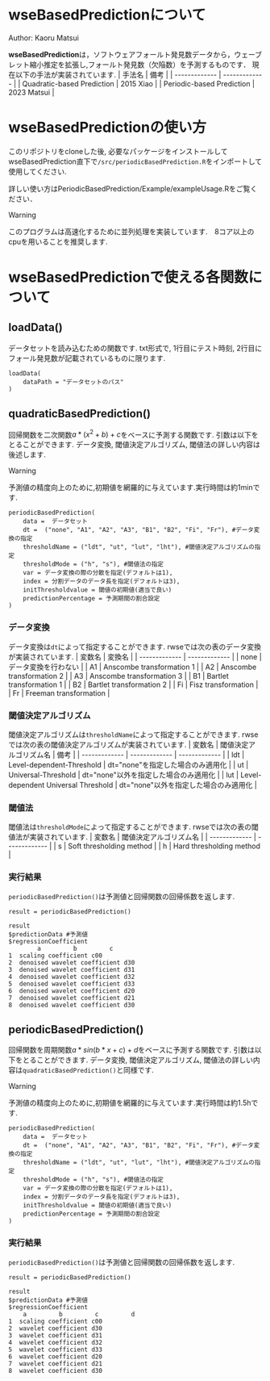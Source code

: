 # wseBasedPredictionについて

Author: Kaoru Matsui

**wseBasedPrediction**は，ソフトウェアフォールト発見数データから，ウェーブレット縮小推定を拡張し,フォールト発見数（欠陥数）を予測するものです．
現在以下の手法が実装されています.
| 手法名 | 備考 |
| ------------- | ------------- |
| Quadratic-based Prediction  | 2015 Xiao  |
| Periodic-based Prediction  | 2023 Matsui  |

# wseBasedPredictionの使い方
このリポジトリをcloneした後, 必要なパッケージをインストールしてwseBasedPrediction直下で`/src/periodicBasedPrediction.R`をインポートして使用してください.

詳しい使い方はPeriodicBasedPrediction/Example/exampleUsage.Rをご覧ください．

>[!WARNING]
>このプログラムは高速化するために並列処理を実装しています.　8コア以上のcpuを用いることを推奨します.

# wseBasedPredictionで使える各関数について
## loadData()
データセットを読み込むための関数です. txt形式で, 1行目にテスト時刻, 2行目にフォール発見数が記載されているものに限ります.
```
loadData(
    dataPath = "データセットのパス"
)
```
## quadraticBasedPrediction()
回帰関数を二次関数$a*(x^2+b)+c$をベースに予測する関数です. 引数は以下をとることができます. データ変換, 閾値決定アルゴリズム, 閾値法の詳しい内容は後述します.
>[!WARNING]
>予測値の精度向上のために,初期値を網羅的に与えています.実行時間は約1minです.
```
periodicBasedPrediction(
    data =  データセット
    dt =  ("none", "A1", "A2", "A3", "B1", "B2", "Fi", "Fr"), #データ変換の指定
    thresholdName = ("ldt", "ut", "lut", "lht"), #閾値決定アルゴリズムの指定
    thresholdMode = ("h", "s"), #閾値法の指定
    var = データ変換の際の分散を指定(デフォルトは1),
    index = 分割データのデータ長を指定(デフォルトは3),
    initThresholdvalue = 閾値の初期値(適当で良い)
    predictionPercentage = 予測期間の割合設定
)
```
### データ変換
データ変換は`dt`によって指定することができます. rwseでは次の表のデータ変換が実装されています.
| 変数名 | 変換名 |
| ------------- | ------------- |
| none  | データ変換を行わない  |
| A1  | Anscombe transformation 1  |
| A2  | Anscombe transformation 2  |
| A3  | Anscombe transformation 3  |
| B1  | Bartlet transformation 1  |
| B2  | Bartlet transformation 2  |
| Fi  | Fisz transformation  |
| Fr  | Freeman transformation |

### 閾値決定アルゴリズム
閾値決定アルゴリズムは`thresholdName`によって指定することができます. rwseでは次の表の閾値決定アルゴリズムが実装されています.
| 変数名 | 閾値決定アルゴリズム名 | 備考 |
| ------------- | ------------- | ------------- |
| ldt | Level-dependent-Threshold | dt="none"を指定した場合のみ適用化 |
| ut | Universal-Threshold | dt="none"以外を指定した場合のみ適用化 |
| lut | Level-dependent Universal Threshold | dt="none"以外を指定した場合のみ適用化 |

### 閾値法
閾値法は`thresholdMode`によって指定することができます. rwseでは次の表の閾値法が実装されています.
| 変数名 | 閾値決定アルゴリズム名 |
| ------------- | ------------- |
| s | Soft thresholding method |
| h | Hard thresholding method |

### 実行結果
`periodicBasedPrediction()`は予測値と回帰関数の回帰係数を返します.
```
result = periodicBasedPrediction()

result
$predictionData #予測値
$regressionCoefficient
        a         b         c
1  scaling coefficient c00
2  denoised wavelet coefficient d30
3  denoised wavelet coefficient d31
4  denoised wavelet coefficient d32
5  denoised wavelet coefficient d33
6  denoised wavelet coefficient d20
7  denoised wavelet coefficient d21
8  denoised wavelet coefficient d30
```

## periodicBasedPrediction()
回帰関数を周期関数$a*sin(b*x+c)+d$をベースに予測する関数です. 引数は以下をとることができます. データ変換, 閾値決定アルゴリズム, 閾値法の詳しい内容は`quadraticBasedPrediction()`と同様です.
>[!WARNING]
>予測値の精度向上のために,初期値を網羅的に与えています.実行時間は約1.5hです.
```
periodicBasedPrediction(
    data =  データセット
    dt =  ("none", "A1", "A2", "A3", "B1", "B2", "Fi", "Fr"), #データ変換の指定
    thresholdName = ("ldt", "ut", "lut", "lht"), #閾値決定アルゴリズムの指定
    thresholdMode = ("h", "s"), #閾値法の指定
    var = データ変換の際の分散を指定(デフォルトは1),
    index = 分割データのデータ長を指定(デフォルトは3),
    initThresholdvalue = 閾値の初期値(適当で良い)
    predictionPercentage = 予測期間の割合設定
)
```
### 実行結果
`periodicBasedPrediction()`は予測値と回帰関数の回帰係数を返します.
```
result = periodicBasedPrediction()

result
$predictionData #予測値
$regressionCoefficient
    a         b         c         d
1  scaling coefficient c00
2  wavelet coefficient d30
3  wavelet coefficient d31
4  wavelet coefficient d32
5  wavelet coefficient d33
6  wavelet coefficient d20
7  wavelet coefficient d21
8  wavelet coefficient d30
```
